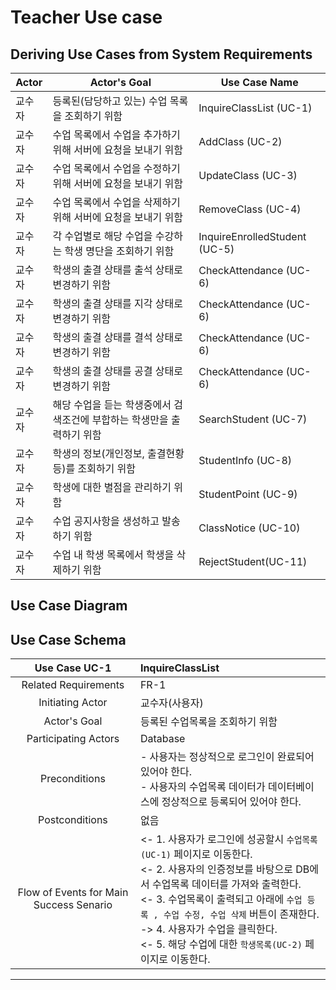 # Teacher Use case

## Deriving Use Cases from System Requirements

| Actor  | Actor's Goal                               | Use Case Name    |
| ------ | ---------------------------------------------------- | ---------------- |
| 교수자 | 등록된(담당하고 있는) 수업 목록을 조회하기 위함	| InquireClassList (UC-1) |
| 교수자 | 수업 목록에서 수업을 추가하기 위해 서버에 요청을 보내기 위함 | AddClass (UC-2) |
| 교수자 | 수업 목록에서 수업을 수정하기 위해 서버에 요청을 보내기 위함 | UpdateClass (UC-3) |
| 교수자 | 수업 목록에서 수업을 삭제하기 위해 서버에 요청을 보내기 위함 | RemoveClass (UC-4) |
| 교수자 | 각 수업별로 해당 수업을 수강하는 학생 명단을 조회하기 위함 | InquireEnrolledStudent (UC-5) |
| 교수자 | 학생의 출결 상태를 출석 상태로 변경하기 위함 | CheckAttendance (UC-6) |
| 교수자 | 학생의 출결 상태를 지각 상태로 변경하기 위함 | CheckAttendance (UC-6) |
| 교수자 | 학생의 출결 상태를 결석 상태로 변경하기 위함 | CheckAttendance (UC-6) |
| 교수자 | 학생의 출결 상태를 공결 상태로 변경하기 위함 | CheckAttendance (UC-6) |
| 교수자 | 해당 수업을 듣는 학생중에서 검색조건에 부합하는 학생만을 출력하기 위함 | SearchStudent (UC-7) |
| 교수자 | 학생의 정보(개인정보, 출결현황 등)를 조회하기 위함 | StudentInfo (UC-8) |
| 교수자 | 학생에 대한 별점을 관리하기 위함 | StudentPoint (UC-9) |
| 교수자 | 수업 공지사항을 생성하고 발송하기 위함 | ClassNotice (UC-10) |
| 교수자 | 수업 내 학생 목록에서 학생을 삭제하기 위함 | RejectStudent(UC-11) |


## Use Case Diagram

## Use Case Schema
Use Case UC-1 | InquireClassList |
:--:|:--|
Related Requirements| FR-1|
Initiating Actor| 교수자(사용자) |
Actor's Goal| 등록된 수업목록을 조회하기 위함 |
Participating Actors| Database |
Preconditions | - 사용자는 정상적으로 로그인이 완료되어 있어야 한다.<br>- 사용자의 수업목록 데이터가 데이터베이스에 정상적으로 등록되어 있어야 한다.|
Postconditions| 없음 |
Flow of Events for Main Success Senario|<- 1. 사용자가 로그인에 성공할시 ``수업목록(UC-1)`` 페이지로 이동한다. <br><- 2. 사용자의 인증정보를 바탕으로 DB에서 수업목록 데이터를 가져와 출력한다. <br><- 3. 수업목록이 출력되고 아래에 ``수업 등록 , 수업 수정, 수업 삭제`` 버튼이 존재한다.<br>-> 4. 사용자가 수업을 클릭한다.<br><- 5. 해당 수업에 대한 ``학생목록(UC-2)`` 페이지로 이동한다.|여부를 입력받는다.<br> <- 4-a. `예` 클릭 시 수강 정보를 DB에 저장하고 `UC-1`로 이동한다.<br> &nbsp;&nbsp;&nbsp;&nbsp; 4-b. `아니요` 클릭 시 `UC-1`로 이동한다. |
---
